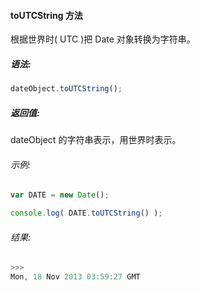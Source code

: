 #### toUTCString 方法

  根据世界时( UTC )把 Date 对象转换为字符串。

##### 语法:

  ```javascript
  dateObject.toUTCString();
  ```

##### 返回值:

  dateObject 的字符串表示，用世界时表示。
  
###### 示例:

  ```javascript
  var DATE = new Date();  

  console.log( DATE.toUTCString() );
  ```

###### 结果:

  ```javascript
  >>>
  Mon, 18 Nov 2013 03:59:27 GMT
  ```
